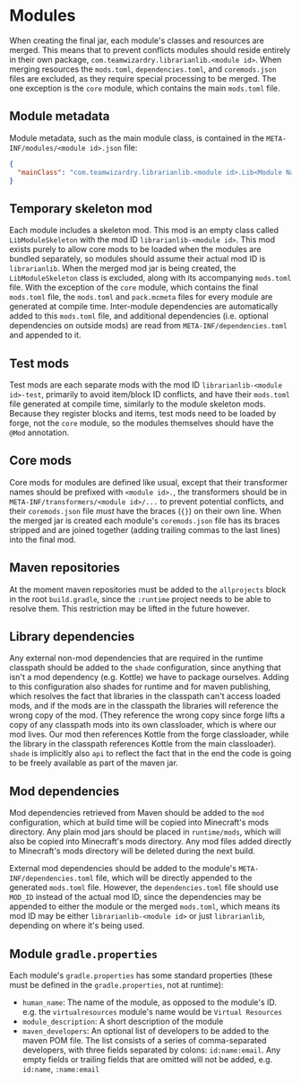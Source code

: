 # Modules
When creating the final jar, each module's classes and resources are merged. This means that to prevent conflicts 
modules should reside entirely in their own package, `com.teamwizardry.librarianlib.<module id>`. When merging resources
the `mods.toml`, `dependencies.toml`, and `coremods.json` files are excluded, as they require special processing to be
merged. The one exception is the `core` module, which contains the main `mods.toml` file.

## Module metadata
Module metadata, such as the main module class, is contained in the `META-INF/modules/<module id>.json` file:
```json
{
  "mainClass": "com.teamwizardry.librarianlib.<module id>.Lib<Module Name>Module"
}
```

## Temporary skeleton mod
Each module includes a skeleton mod. This mod is an empty class called `LibModuleSkeleton` with the mod ID 
`librarianlib-<module id>`. This mod exists purely to allow core mods to be loaded when the modules are bundled 
separately, so modules should assume their actual mod ID is `librarianlib`. When the merged mod jar is being created, 
the `LibModuleSkeleton` class is excluded, along with its accompanying `mods.toml` file. With the exception of the 
`core` module, which contains the final `mods.toml` file, the `mods.toml` and `pack.mcmeta` files for every module are 
generated at compile time. Inter-module dependencies are automatically added to this `mods.toml` file, and additional 
dependencies (i.e. optional dependencies on outside mods) are read from `META-INF/dependencies.toml` and appended to it.

## Test mods 
Test mods are each separate mods with the mod ID `librarianlib-<module id>-test`, primarily to avoid item/block ID 
conflicts, and have their `mods.toml` file generated at compile time, similarly to the module skeleton mods. Because 
they register blocks and items, test mods need to be loaded by forge, not the `core` module, so the modules themselves 
should have the `@Mod` annotation.

## Core mods
Core mods for modules are defined like usual, except that their transformer names should be prefixed with 
`<module id>.`, the transformers should be in `META-INF/transformers/<module id>/...` to prevent potential conflicts, 
and their `coremods.json` file _must_ have the braces (`{}`) on their own line. When the merged jar is created each 
module's `coremods.json` file has its braces stripped and are joined together (adding trailing commas to the last lines)
into the final mod.

## Maven repositories
At the moment maven repositories must be added to the `allprojects` block in the root `build.gradle`, since the 
`:runtime` project needs to be able to resolve them. This restriction may be lifted in the future however.

## Library dependencies
Any external non-mod dependencies that are required in the runtime classpath should be added to the `shade` 
configuration, since anything that isn't a mod dependency (e.g. Kottle) we have to package ourselves. Adding to this
configuration also shades for runtime and for maven publishing, which resolves the fact that libraries in the classpath 
can't access loaded mods, and if the mods are in the classpath the libraries will reference the wrong copy of the mod.
(They reference the wrong copy since forge lifts a copy of any classpath mods into its own classloader, which is where 
our mod lives. Our mod then references Kottle from the forge classloader, while the library in the classpath references 
Kottle from the main classloader). `shade` is implicitly also `api` to reflect the fact that in the end the code is 
going to be freely available as part of the maven jar.

## Mod dependencies
Mod dependencies retrieved from Maven should be added to the `mod` configuration, which at build time will be copied 
into Minecraft's mods directory. Any plain mod jars should be placed in `runtime/mods`, which will also be copied into 
Minecraft's mods directory. Any mod files added directly to Minecraft's mods directory will be deleted during the next 
build.

External mod dependencies should be added to the module's `META-INF/dependencies.toml` file, which will be directly
appended to the generated `mods.toml` file. However, the `dependencies.toml` file should use `MOD_ID` instead of the 
actual mod ID, since the dependencies may be appended to either the module or the merged `mods.toml`, which means its
mod ID may be either `librarianlib-<module id>` or just `librarianlib`, depending on where it's being used.

## Module `gradle.properties`
Each module's `gradle.properties` has some standard properties (these must be defined in the `gradle.properties`, not
at runtime):
- `human_name`: The name of the module, as opposed to the module's ID. e.g. the `virtualresources` module's name would 
be `Virtual Resources` 
- `module_description`: A short description of the module
- `maven_developers`: An optional list of developers to be added to the maven POM file. The list consists of a series of
comma-separated developers, with three fields separated by colons: `id:name:email`. Any empty fields or trailing fields
that are omitted will not be added, e.g. `id:name`, `:name:email`

